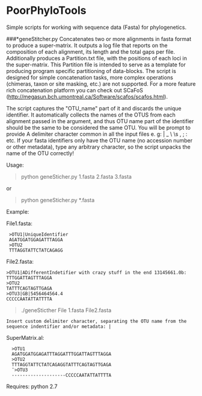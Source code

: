 # PoorPhyloTools
Simple scripts for working with sequence data (Fasta) for phylogenetics.

###*geneStitcher.py
Concatenates two or more alignments in fasta format to produce a super-matrix. It outputs a log file that reports on the composition of each alignment, its length and the total gaps per file. Additionally produces a Partition.txt file, with the positions of each loci in the super-matrix. This Partition file is intended to serve as a template for producing program specific partitioning of data-blocks. The script is designed for simple concatenation tasks, more complex operations (chimeras, taxon or site masking, etc.) are not supported. For a more feature rich concatenation platform you can check out SCaFoS (http://megasun.bch.umontreal.ca/Software/scafos/scafos.html).

The script captures the "OTU_name" part of it and discards the unique identifier. It automatically collects the names of the OTUS from each alignment passed in the argument, and thus OTU name part of the identifier should be the same to be considered the same OTU. You will be prompt to provide A delimiter character common in all the input files e. g: | _ \ \s , ; : etc. If your fasta identifiers only have the OTU name (no accession number or other metadata), type any arbitrary character, so the script unpacks the name of the OTU  correctly!


Usage:

>python geneSticher.py 1.fasta 2.fasta 3.fasta

or

>python geneSticher.py *.fasta


Example:

File1.fasta:
	 
	 >OTU1|UniqueIdentifier
	 AGATGGATGGAGATTTAGGA
	 >OTU2
	 TTTAGGTATTCTATCAGAGG


File2.fasta:

	>OTU1|ADifferentIndetifier with crazy stuff in the end 13145661.0b:
	TTTGGATTAGTTTAGGA
	>OTU2
	TATTTCAGTAGTTGAGA
	>OTU3|GB|5456464564.4
	CCCCCAATATTATTTTA


>./geneSticther File 1.fasta File2.fasta

	Insert custom delimiter character, separating the OTU name from the sequence indentifier and/or metadata: |


SuperMatrix.al:

      >OTU1	
      AGATGGATGGAGATTTAGGATTTGGATTAGTTTAGGA
      >OTU2
      TTTAGGTATTCTATCAGAGGTATTTCAGTAGTTGAGA
      ¯>OTU3
      --------------------CCCCCAATATTATTTTA



Requires:
python 2.7
